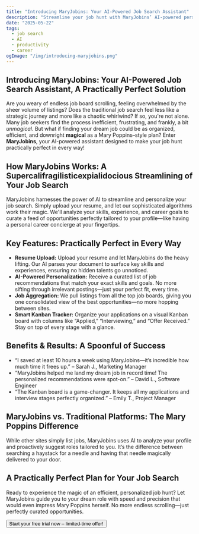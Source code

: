 ```yaml
---
title: "Introducing MaryJobins: Your AI-Powered Job Search Assistant"
description: "Streamline your job hunt with MaryJobins’ AI-powered personalization, job aggregation from top boards, and an intuitive Kanban tracker for unmatched efficiency."
date: "2025-05-22"
tags:
  - job search
  - AI
  - productivity
  - career
ogImage: "/img/introducing-maryjobins.png"
---
```


<section class="prose prose-lg mx-auto py-12 px-6">
  <h1 class="text-4xl font-bold mb-6">
    Introducing MaryJobins: Your AI-Powered Job Search Assistant, A Practically Perfect Solution
  </h1>

  <p class="mb-8">
    Are you weary of endless job board scrolling, feeling overwhelmed by the sheer volume of listings? Does the traditional job search feel less like a strategic journey and more like a chaotic whirlwind? If so, you're not alone. Many job seekers find the process inefficient, frustrating, and frankly, a bit <em>unmagical</em>. But what if finding your dream job could be as organized, efficient, and downright <strong>magical</strong> as a Mary Poppins–style plan? Enter <strong>MaryJobins</strong>, your AI-powered assistant designed to make your job hunt practically perfect in every way!
  </p>

  <h2 class="text-2xl font-semibold mb-4">
    How MaryJobins Works: A Supercalifragilisticexpialidocious Streamlining of Your Job Search
  </h2>
  <p class="mb-8">
    MaryJobins harnesses the power of AI to streamline and personalize your job search. Simply upload your resume, and let our sophisticated algorithms work their magic. We'll analyze your skills, experience, and career goals to curate a feed of opportunities perfectly tailored to your profile—like having a personal career concierge at your fingertips.
  </p>

  <h2 class="text-2xl font-semibold mb-4">Key Features: Practically Perfect in Every Way</h2>
  <ul class="list-disc list-inside mb-8 space-y-4">
    <li>
      <strong>Resume Upload:</strong> Upload your resume and let MaryJobins do the heavy lifting. Our AI parses your document to surface key skills and experiences, ensuring no hidden talents go unnoticed.
    </li>
    <li>
      <strong>AI-Powered Personalization:</strong> Receive a curated list of job recommendations that match your exact skills and goals. No more sifting through irrelevant postings—just your perfect fit, every time.
    </li>
    <li>
      <strong>Job Aggregation:</strong> We pull listings from all the top job boards, giving you one consolidated view of the best opportunities—no more hopping between sites.
    </li>
    <li>
      <strong>Smart Kanban Tracker:</strong> Organize your applications on a visual Kanban board with columns like “Applied,” “Interviewing,” and “Offer Received.” Stay on top of every stage with a glance.
    </li>
  </ul>

  <h2 class="text-2xl font-semibold mb-4">Benefits & Results: A Spoonful of Success</h2>
  <ul class="space-y-4 mb-8">
    <li class="italic">“I saved at least 10 hours a week using MaryJobins—it’s incredible how much time it frees up.” <span class="font-semibold">– Sarah J., Marketing Manager</span></li>
    <li class="italic">“MaryJobins helped me land my dream job in record time! The personalized recommendations were spot-on.” <span class="font-semibold">– David L., Software Engineer</span></li>
    <li class="italic">“The Kanban board is a game-changer. It keeps all my applications and interview stages perfectly organized.” <span class="font-semibold">– Emily T., Project Manager</span></li>
  </ul>

  <h2 class="text-2xl font-semibold mb-4">MaryJobins vs. Traditional Platforms: The Mary Poppins Difference</h2>
  <p class="mb-8">
    While other sites simply list jobs, MaryJobins uses AI to analyze your profile and proactively suggest roles tailored to you. It’s the difference between searching a haystack for a needle and having that needle magically delivered to your door.
  </p>

  <h2 class="text-2xl font-semibold mb-6">A Practically Perfect Plan for Your Job Search</h2>
  <p class="mb-8">
    Ready to experience the magic of an efficient, personalized job hunt? Let MaryJobins guide you to your dream role with speed and precision that would even impress Mary Poppins herself. No more endless scrolling—just perfectly curated opportunities.
  </p>

  <button class="bg-cherry-red text-white px-6 py-3 rounded-lg hover:bg-deep-navy transition">
    Start your free trial now – limited-time offer!
  </button>
</section>
